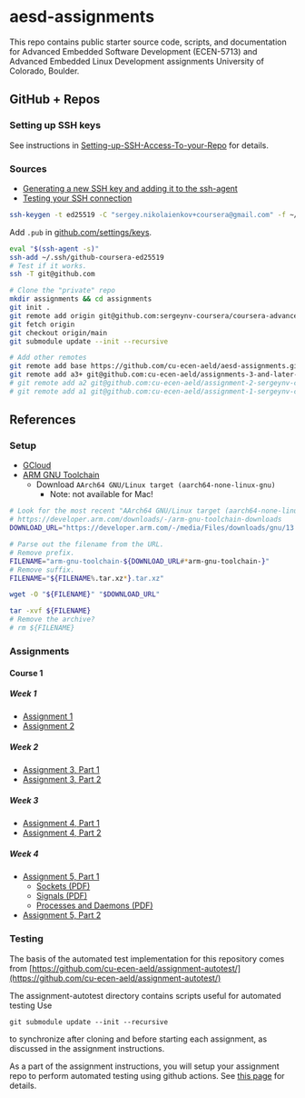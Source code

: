 # aesd-assignments
This repo contains public starter source code, scripts, and documentation for Advanced Embedded Software Development (ECEN-5713) and Advanced Embedded Linux Development assignments University of Colorado, Boulder.

## GitHub + Repos

### Setting up SSH keys

See instructions in [Setting-up-SSH-Access-To-your-Repo](https://github.com/cu-ecen-aeld/aesd-assignments/wiki/Setting-up-SSH-Access-To-your-Repo) for details.

### Sources
- [Generating a new SSH key and adding it to the ssh-agent](https://docs.github.com/en/authentication/connecting-to-github-with-ssh/generating-a-new-ssh-key-and-adding-it-to-the-ssh-agent)
- [Testing your SSH connection](https://docs.github.com/en/authentication/connecting-to-github-with-ssh/testing-your-ssh-connection)

```bash
ssh-keygen -t ed25519 -C "sergey.nikolaienkov+coursera@gmail.com" -f ~/.ssh/github-coursera-ed25519
```

Add `.pub` in [github.com/settings/keys](https://github.com/settings/keys).

```bash
eval "$(ssh-agent -s)"
ssh-add ~/.ssh/github-coursera-ed25519
# Test if it works.
ssh -T git@github.com
```

```bash
# Clone the "private" repo
mkdir assignments && cd assignments
git init .
git remote add origin git@github.com:sergeynv-coursera/coursera-advanced-embedded-linux-development-specialization.git
git fetch origin
git checkout origin/main
git submodule update --init --recursive

# Add other remotes
git remote add base https://github.com/cu-ecen-aeld/aesd-assignments.git
git remote add a3+ git@github.com:cu-ecen-aeld/assignments-3-and-later-sergeynv-coursera.git
# git remote add a2 git@github.com:cu-ecen-aeld/assignment-2-sergeynv-coursera.git
# git remote add a1 git@github.com:cu-ecen-aeld/assignment-1-sergeynv-coursera.git
```

## References

### Setup
- [GCloud](https://github.com/cu-ecen-aeld/aesd-assignments/wiki/Installing-a-Google-Cloud-Platform-(GCP)-based-actions-runner-or-build-system)
- [ARM GNU Toolchain](https://developer.arm.com/downloads/-/arm-gnu-toolchain-downloads)
  - Download `AArch64 GNU/Linux target (aarch64-none-linux-gnu)`
    - Note: not available for Mac!


```bash
# Look for the most recent "AArch64 GNU/Linux target (aarch64-none-linux-gnu)" at
# https://developer.arm.com/downloads/-/arm-gnu-toolchain-downloads
DOWNLOAD_URL="https://developer.arm.com/-/media/Files/downloads/gnu/13.2.rel1/binrel/arm-gnu-toolchain-13.2.rel1-x86_64-aarch64-none-linux-gnu.tar.xz?rev=22c39fc25e5541818967b4ff5a09ef3e&hash=E7676169CE35FC2AAECF4C121E426083871CA6E5"

# Parse out the filename from the URL.
# Remove prefix.
FILENAME="arm-gnu-toolchain-${DOWNLOAD_URL#*arm-gnu-toolchain-}"
# Remove suffix.
FILENAME="${FILENAME%.tar.xz*}.tar.xz"

wget -O "${FILENAME}" "$DOWNLOAD_URL"

tar -xvf ${FILENAME}
# Remove the archive?
# rm ${FILENAME}
```

### Assignments

#### Course 1

##### Week 1
- [Assignment 1](https://www.coursera.org/learn/linux-system-programming-introduction-to-buildroot/supplement/bnixD/assignment-1-instructions)
- [Assignment 2](https://www.coursera.org/learn/linux-system-programming-introduction-to-buildroot/supplement/U1Beh/assignment-2-instructions)

##### Week 2
- [Assignment 3, Part 1](https://www.coursera.org/learn/linux-system-programming-introduction-to-buildroot/supplement/Nh4LM/assignment-3-part-1-instructions)
- [Assignment 3, Part 2](https://www.coursera.org/learn/linux-system-programming-introduction-to-buildroot/supplement/YGf42/assignment-3-part-2-instructions)

##### Week 3
- [Assignment 4, Part 1](https://www.coursera.org/learn/linux-system-programming-introduction-to-buildroot/supplement/GT0Ld/assignment-4-part-1-instructions)
- [Assignment 4, Part 2](https://www.coursera.org/learn/linux-system-programming-introduction-to-buildroot/supplement/fdk6R/assignment-4-part-2-instructions)

##### Week 4
- [Assignment 5, Part 1](https://www.coursera.org/learn/linux-system-programming-introduction-to-buildroot/supplement/c7ZrG/assignment-5-part-1-instructions)
  - [Sockets (PDF)](https://d3c33hcgiwev3.cloudfront.net/BKfAy6NTSyinwMujU2socA_0ee2c6e43dec4ce99488f4f3ff90d8f1_Sockets.pdf?Expires=1705104000&Signature=Uk9~sx2YRhs1LxI9uE0pPkojOZ49gp5Eh9jxVXVAZuz7DdE9o4bdvH-Jw3gRonaNgL5IcSC50~vUZlhMwtmuX~7eurf4jX5wjKYcurVAhiqGjYNio7bEz4ZlvpxAoA19Ck2Uc62a-3an45c1Qg7eqiR8TmBKi5mzLbVQcLsX8sg_&Key-Pair-Id=APKAJLTNE6QMUY6HBC5A)
  - [Signals (PDF)](https://d3c33hcgiwev3.cloudfront.net/67c2eKNUSSC3NnijVMkgXg_7bce9fe876d94bf8a592d3e77fe0c4f1_Signal-Management.pdf?Expires=1705104000&Signature=jRrDmLdi8LZjPLoh7WIBBnHFe5RZ2ZPDqjCs-SwQ639fHhzaCDEdRUnd-KY16Wg2uQPSddVE8zsyFejms3Xkt2nIv1qYAyqQC~BhQ2jWebWf-3-wlxX~sBn0bcyL35cJlCOLxEFJYZdAdgO-aanu5EQ0kJJvQJReluySxTagwcM_&Key-Pair-Id=APKAJLTNE6QMUY6HBC5A)
  - [Processes and Daemons (PDF)](https://d3c33hcgiwev3.cloudfront.net/ZkK8S2gSTN2CvEtoEozd1g_c10c3f0aadb74a849ba52fc90af058f1_Processes-and-Daemons.pdf?Expires=1705190400&Signature=damMfNjv1-DFb8KQi17lw6ZXNwq7zjVFL8fB5EXBIwvPGmfZ9DIECPECD-egvQ-zmrf0o~33xj44dJ1pgU0jWyvMUzDCo-okEGg1gXxJX6ugD3UhkSyMiR3xm0cLg9KdB-U9D0r6NNFOmbCbnPWLenzRrhh0jr24M0nOrQ0CTYc_&Key-Pair-Id=APKAJLTNE6QMUY6HBC5A)
- [Assignment 5, Part 2](https://www.coursera.org/learn/linux-system-programming-introduction-to-buildroot/supplement/oLYlx/assignment-5-part-2-instructions)

### Testing

The basis of the automated test implementation for this repository comes from [https://github.com/cu-ecen-aeld/assignment-autotest/](https://github.com/cu-ecen-aeld/assignment-autotest/)

The assignment-autotest directory contains scripts useful for automated testing  Use
```
git submodule update --init --recursive
```
to synchronize after cloning and before starting each assignment, as discussed in the assignment instructions.

As a part of the assignment instructions, you will setup your assignment repo to perform automated testing using github actions.  See [this page](https://github.com/cu-ecen-aeld/aesd-assignments/wiki/Setting-up-Github-Actions) for details.
